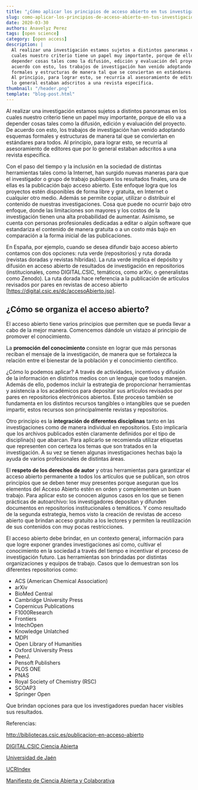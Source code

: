```yaml
---
title: "¿Cómo aplicar los principios de acceso abierto en tus investigaciones?"
slug: como-aplicar-los-principios-de-acceso-abierto-en-tus-investigaciones
date: 2020-03-30
authors: Anavelyz Perez
tags: [open science]
category: [open access]
description: |
  Al realizar una investigación estamos sujetos a distintos panoramas en los
  cuales nuestro criterio tiene un papel muy importante, porque de ello va a
  depender cosas tales como la difusión, edición y evaluación del proyecto. De
  acuerdo con esto, los trabajos de investigación han venido adoptando esquemas
  formales y estructuras de manera tal que se conviertan en estándares para todos.
  Al principio, para lograr esto, se recurría al asesoramiento de editores que por
  lo general estaban adscritos a una revista específica.
thumbnail: "/header.png"
template: "blog-post.html"
---
```


<!-- # ¿Cómo aplicar los principios de acceso abierto en tus investigaciones? -->
<!-- **Por Anavelyz Perez** -->

Al realizar una investigación estamos sujetos a distintos panoramas en los
cuales nuestro criterio tiene un papel muy importante, porque de ello va a
depender cosas tales como la difusión, edición y evaluación del proyecto. De
acuerdo con esto, los trabajos de investigación han venido adoptando esquemas
formales y estructuras de manera tal que se conviertan en estándares para todos.
Al principio, para lograr esto, se recurría al asesoramiento de editores que por
lo general estaban adscritos a una revista específica.

<!-- TEASER_END -->

Con el paso del tiempo y la inclusión en la sociedad de distintas herramientas
tales como la Internet, han surgido nuevas maneras para que el investigador o
grupo de trabajo publiquen los resultados finales, una de ellas es la
publicación bajo acceso abierto. Este enfoque logra que los proyectos estén
disponibles de forma libre y gratuita, en Internet o cualquier otro medio.
Además se permite copiar, utilizar o distribuir el contenido de nuestras
investigaciones. Cosa que puede no ocurrir bajo otro enfoque, donde las
limitaciones son mayores y los costos de la investigación tienen una alta
probabilidad de aumentar. Asimismo, se cuenta con personas profesionales
dedicadas a editar o algún software que estandariza el contenido de manera
gratuita o a un costo más bajo en comparación a la forma inicial de las
publicaciones.

En España, por ejemplo, cuando se desea difundir bajo acceso abierto contamos
con dos opciones: ruta verde (repositorios) y ruta dorada (revistas doradas y
revistas híbridas). La ruta verde implica el depósito y difusión en acceso
abierto de resultados de investigación en repositorios (institucionales, como
DIGITAL.CSIC, temáticos, como arXiv, o generalistas como Zenodo). La ruta dorada
hace referencia a la publicación de artículos revisados por pares en revistas de
acceso abierto [https://digital.csic.es/dc/accesoAbierto.jsp].

## ¿Cómo se organiza el acceso abierto?

El acceso abierto tiene varios principios que permiten que se pueda llevar a
cabo de la mejor manera. Comencemos dándole un vistazo al principio de promover
el conocimiento.

La **promoción del conocimiento** consiste en lograr que más personas reciban el
mensaje de la investigación, de manera que se fortalezca la relación entre el
bienestar de la población y el conocimiento científico.

¿Cómo lo podemos aplicar? A través de actividades, incentivos y difusión de la
información en distintos medios con un lenguaje que todos manejen. Además de
ello, podemos incluir la estrategia de proporcionar herramientas y asistencia a
los académicos para depositar sus artículos revisados por pares en repositorios
electrónicos abiertos. Este proceso también se fundamenta en los distintos
recursos tangibles o intangibles que se pueden impartir, estos recursos son
principalmente revistas y repositorios.

Otro principio es la **integración de diferentes disciplinas** tanto en las
investigaciones como de manera individual en repositorios. Esto implicaría que
los archivos publicados estén claramente definidos por el tipo de disciplina(s)
que abarcan. Para aplicarlo se recomienda utilizar etiquetas que representen con
certeza los temas que son tratados en la investigación. A su vez se tienen
algunas investigaciones hechas bajo la ayuda de varios profesionales de
distintas áreas.

El **respeto de los derechos de autor** y otras herramientas para garantizar el
acceso abierto permanente a todos los artículos que se publican, son otros
principios que se deben tener muy presentes porque aseguran que los elementos
del Acceso Abierto estén en orden y complementen un buen trabajo. Para aplicar
esto se conocen algunos casos en los que se tienen prácticas de autoarchivo: los
investigadores depositan y difunden documentos en repositorios institucionales o
temáticos. Y como resultado de la segunda estrategia, hemos visto la creación de
revistas de acceso abierto que brindan acceso gratuito a los lectores y permiten
la reutilización de sus contenidos con muy pocas restricciones.

El acceso abierto debe brindar, en un contexto general, información para que
logre exponer grandes investigaciones así como, cultivar el conocimiento en la
sociedad a través del tiempo e incentivar el proceso de investigación futuro.
Las herramientas son brindadas por distintas organizaciones y equipos de
trabajo. Casos que lo demuestran son los diferentes repositorios como:

- ACS (American Chemical Association)
- arXiv
- BioMed Central
- Cambridge University Press
- Copernicus Publications
- F1000Research
- Frontiers
- IntechOpen
- Knowledge Unlatched
- MDPI
- Open Library of Humanities
- Oxford University Press
- PeerJ.
- Pensoft Publishers
- PLOS ONE
- PNAS
- Royal Society of Chemistry (RSC)
- SCOAP3
- Springer Open

Que brindan opciones para que los investigadores puedan hacer visibles sus
resultados.

Referencias:

http://bibliotecas.csic.es/publicacion-en-acceso-abierto

[DIGITAL.CSIC Ciencia Abierta](https://digital.csic.es/dc/accesoAbierto.jsp)

[Universidad de Jaén](https://libereurope.eu/wp-content/uploads/2017/09/OpenAccess5Principlesposter.jpg)

[UCRIndex](https://ucrindex.ucr.ac.cr/?page_id=896)

[Manifiesto de Ciencia Abierta y Colaborativa](https://ocsdnet.org/wp-content/uploads/2015/04/Manifesto-Infographic-Spanish-1.pdf)
